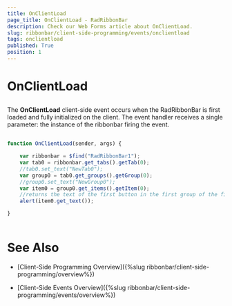 ```yaml
---
title: OnClientLoad
page_title: OnClientLoad - RadRibbonBar
description: Check our Web Forms article about OnClientLoad.
slug: ribbonbar/client-side-programming/events/onclientload
tags: onclientload
published: True
position: 1
---
```


# OnClientLoad



## 

The **OnClientLoad** client-side event occurs when the RadRibbonBar is first loaded and fully initialized on the client. The event handler receives a single parameter: the instance of the ribbonbar firing the event.

````JavaScript
				
function OnClientLoad(sender, args) {

	var ribbonbar = $find("RadRibbonBar1");
	var tab0 = ribbonbar.get_tabs().getTab(0);
	//tab0.set_text("NewTab0");
	var group0 = tab0.get_groups().getGroup(0);
	//group0.set_text("NewGroup0");
	var item0 = group0.get_items().getItem(0);
	//returns the text of the first button in the first group of the first tab
	alert(item0.get_text());

}
	
````



# See Also

 * [Client-Side Programming Overview]({%slug ribbonbar/client-side-programming/overview%})

 * [Client-Side Events Overview]({%slug ribbonbar/client-side-programming/events/overview%})
